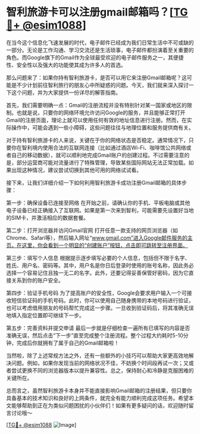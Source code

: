 # 智利旅游卡可以注册gmail邮箱吗？[[TG💪+ @esim1088](https://t.me/s/esim1088)]

在当今这个信息化飞速发展的时代，电子邮件已经成为我们日常生活中不可或缺的一部分。无论是工作沟通、学习交流还是生活琐事，电子邮件都扮演着至关重要的角色。而Google旗下的Gmail作为全球最受欢迎的电子邮件服务之一，其便捷性、安全性以及强大的功能使其成为许多人的首选。

那么问题来了：如果你持有智利旅游卡，是否可以用它来注册Gmail邮箱呢？这可能是不少计划前往智利旅行的朋友心中所疑惑的问题。今天，我们就来深入探讨一下这个问题，并为大家提供一份详尽的解答指南。

首先，我们需要明确一点：Gmail的注册流程并没有特别针对某一国家或地区的限制。也就是说，只要你的网络环境允许访问Google的服务，并且能够正常打开Gmail的注册页面，理论上就可以使用任何有效的地址信息进行注册。然而，在实际操作中，可能会遇到一些小障碍，这些问题往往与地理位置和服务提供商有关。

对于持有智利旅游卡的人来说，关键在于你的网络状态是否稳定。通常情况下，只要你在智利境内使用合法的互联网连接（比如通过酒店Wi-Fi、咖啡馆公共网络或者自己的移动数据），就可以顺利地完成Gmail账户的创建过程。不过需要注意的是，部分运营商可能对流量进行了特殊管理，导致某些国际网站无法正常加载。如果出现这种情况，建议尝试切换到其他可用的网络试试看。

接下来，让我们详细介绍一下如何利用智利旅游卡成功注册Gmail邮箱的具体步骤：

第一步：确保设备已连接至网络
在开始之前，请确认你的手机、平板电脑或其他电子设备已经正确接入了互联网。如果是第一次来到智利，可能需要先设置好当地的SIM卡，并激活相应的数据套餐。

第二步：打开浏览器并访问Gmail官网
打开任意一款支持的网页浏览器（如Chrome、Safari等），然后输入网址“www.gmail.com”进入Google邮件服务的主页。在这里，你会看到一个明显的“创建账户”按钮，点击即可跳转至注册界面。

第三步：填写个人信息
根据提示逐步填写必要的个人信息，包括但不限于名字、姓氏、用户名、密码等。其中，用户名是你日后登录时使用的账号名称，因此务必选择一个容易记住且独一无二的名字。此外，还要记得妥善保管好密码，因为它直接关系到你的账户安全。

第四步：验证手机号码
为了提高账户的安全性，Google会要求用户输入一个可接收短信验证码的手机号码。此时，你可以使用自己随身携带的本地号码进行验证，也可以考虑借用朋友的号码帮忙完成这一步骤。一旦收到验证码后，将其准确无误地填入指定位置即可继续下一步。

第五步：完善资料并提交申请
最后一步就是仔细检查一遍所有已填写的内容是否准确无误，然后点击“下一步”直至完成整个注册流程。整个过程大约耗时5-10分钟，完成后你就拥有了属于自己的Gmail邮箱啦！

当然啦，除了上述常规方法之外，还有一些额外的小技巧可以帮助大家更高效地解决问题。例如，如果你发现当前的网络状况不佳，不妨换个时间段再试一次；又或者尝试更换不同的浏览器版本以提升兼容性。总之，保持耐心和冷静是克服困难的关键所在。

总而言之，虽然智利旅游卡本身并不能直接影响Gmail邮箱的注册结果，但只要你具备基本的技术知识和良好的上网条件，就完全有能力顺利完成这项任务。希望本文能够帮助到正在为类似问题困扰的小伙伴们！如果有更多疑问的话，欢迎随时留言讨论哦～

[[TG💪+ @esim1088](https://t.me/s/esim1088) ![Image](https://i.postimg.cc/4NQfJmqS/Snipaste-2025-05-13-00-14-12.png)]